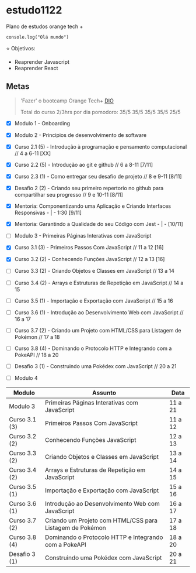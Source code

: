 # estudo1122

Plano de estudos orange tech + 

`` console.log("Olá mundo") ``

⭐ Objetivos:
- Reaprender Javascript
- Reaprender React

## Metas
> 'Fazer' o bootcamp Orange Tech+ [DIO](https://web.dio.me/track/orange-tech?tab=mentoring)
> 
> Total do curso 2/3hrs por dia
> pomodoro: 35/5 35/5 35/5 35/5 25/5


- [X] Modulo 1 - Onboarding

- [X] Modulo 2 - Principios de desenvolvimento de software
- [X] Curso 2.1 (5) - Introdução à programação e pensamento computacional // 4 a 6-11 [XX]
- [X] Curso 2.2 (5) - Introdução ao git e github // 6 a 8-11 [7/11]
- [X] Curso 2.3 (1) - Como entregar seu desafio de projeto // 8 e 9-11 [8/11]
- [X] Desafio 2 (2) - Criando seu primeiro repertorio no github para compartilhar seu progresso // 9 e 10-11 [8/11]

- [X] Mentoria: Componentizando uma Aplicação e Criando Interfaces Responsivas - | - 1:30 [9/11]
- [X] Mentoria: Garantindo a Qualidade do seu Código com Jest - | - [10/11]


- [ ] Modulo 3 - Primeiras Páginas Interativas com JavaScript
- [X] Curso 3.1 (3) - Primeiros Passos Com JavaScript // 11 a 12 [16]
- [X] Curso 3.2 (2) - Conhecendo Funções JavaScript // 12 a 13 [16]
- [ ] Curso 3.3 (2) - Criando Objetos e Classes em JavaScript // 13 a 14 
- [ ] Curso 3.4 (2) - Arrays e Estruturas de Repetição em JavaScript // 14 a 15 
- [ ] Curso 3.5 (1) - Importação e Exportação com JavaScript // 15 a 16 
- [ ] Curso 3.6 (1) - Introdução ao Desenvolvimento Web com JavaScript // 16 a 17 
- [ ] Curso 3.7 (2) - Criando um Projeto com HTML/CSS para Listagem de Pokémon // 17 a 18 
- [ ] Curso 3.8 (4) - Dominando o Protocolo HTTP e Integrando com a PokeAPI // 18 a 20 
- [ ] Desafio 3 (1) - Construindo uma Pokédex com JavaScript // 20 a 21 

- [ ] Modulo 4






| Modulo | Assunto | Data |
|----|----|----|
| Modulo 3 | Primeiras Páginas Interativas com JavaScript | 11 a 21 |
| Curso 3.1 (3) | Primeiros Passos Com JavaScript | 11 a 12 |
| Curso 3.2 (2) | Conhecendo Funções JavaScript | 12 a 13 |
| Curso 3.3 (2) | Criando Objetos e Classes em JavaScript | 13 a 14 |
| Curso 3.4 (2) | Arrays e Estruturas de Repetição em JavaScript | 14 a 15 |
| Curso 3.5 (1) | Importação e Exportação com JavaScript | 15 a 16 |
| Curso 3.6 (1) | Introdução ao Desenvolvimento Web com JavaScript | 16 a 17 |
| Curso 3.7 (2) | Criando um Projeto com HTML/CSS para Listagem de Pokémon | 17 a 18 |
| Curso 3.8 (4) | Dominando o Protocolo HTTP e Integrando com a PokeAPI | 18 a 20 |
| Desafio 3 (1) | Construindo uma Pokédex com JavaScript | 20 a 21 |
